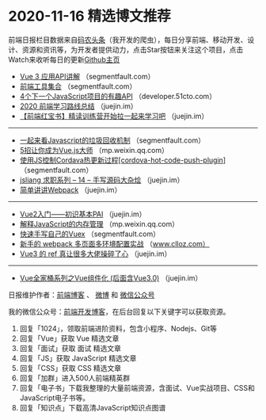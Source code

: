 # 2020-11-16 精选博文推荐

前端日报栏目数据来自[码农头条](https://toutiao.qdkfweb.cn/)（我开发的爬虫），每日分享前端、移动开发、设计、资源和资讯等，为开发者提供动力，点击Star按钮来关注这个项目，点击Watch来收听每日的更新[Github主页](https://github.com/kujian/frontendDaily)
* [Vue 3 应用API讲解](https://segmentfault.com/a/1190000038174007) （segmentfault.com）
* [前端工具集合](https://segmentfault.com/a/1190000038174267) （segmentfault.com）
* [4个下一个JavaScript项目的有趣API](https://developer.51cto.com/art/202011/631862.htm) （developer.51cto.com）
* [2020 前端学习路线总结](https://juejin.im/post/6895203865336119304) （juejin.im）
* [【前端红宝书】精读训练营开始拉一起来学习吧](https://juejin.im/post/6895304726822027277) （juejin.im）

***
* [一起来看Javascript的垃圾回收机制](https://segmentfault.com/a/1190000038175558) （segmentfault.com）
* [5招让你成为Vue.js大师](https://mp.weixin.qq.com/s?__biz=MzI0MzIyMDM5Ng==&mid=2649830919&idx=1&sn=8330860af0ad6d0ec3056f2f4af282dd) （mp.weixin.qq.com）
* [使用JS控制Cordava热更新过程[cordova-hot-code-push-plugin]](https://segmentfault.com/a/1190000038176027) （segmentfault.com）
* [jsliang 求职系列 &#8211; 14 &#8211; 手写源码大杂烩](https://juejin.im/post/6895179296055558151) （juejin.im）
* [简单讲讲Webpack](https://juejin.im/post/6895255081415868429) （juejin.im）

***
* [Vue2入门——初识基本PAI](https://juejin.im/post/6895178232115822599) （juejin.im）
* [解释JavaScript的内存管理](https://mp.weixin.qq.com/s?__biz=MzU4Mzc4NzI2NA==&mid=2247484735&idx=1&sn=596a2ea4f1ae3a8aeff602019c4bf6d8) （mp.weixin.qq.com）
* [快速手写自己的Vuex](https://segmentfault.com/a/1190000038174646) （segmentfault.com）
* [新手的 webpack 多页面多环境配置实战](https://www.clloz.com/programming/front-end/2020/11/15/webpack-multiple-env-config/) （www.clloz.com）
* [Vue3 的 ref 真让很多大佬操碎了心](https://juejin.im/post/6895213945997492238) （juejin.im）

***
* [Vue全家桶系列之Vue组件化 (后面含Vue3.0)](https://juejin.im/post/6895208548181540871) （juejin.im）

日报维护作者：[前端博客](https://qdkfweb.cn/) 、 [微博](http://weibo.com/kujian) 和 [微信公众号](https://open.weixin.qq.com/qr/code?username=caibaojian_com)

我的微信公众号：[前端开发博客](https://open.weixin.qq.com/qr/code?username=caibaojian_com)，在后台回复以下关键字可以获取资源。

1. 回复「1024」，领取前端进阶资料，包含小程序、Nodejs、Git等
2. 回复「Vue」获取 Vue 精选文章
3. 回复「面试」获取 面试 精选文章
4. 回复「JS」获取 JavaScript 精选文章
5. 回复「CSS」获取 CSS 精选文章
6. 回复「加群」进入500人前端精英群
7. 回复「电子书」下载我整理的大量前端资源，含面试、Vue实战项目、CSS和JavaScript电子书等。
8. 回复「知识点」下载高清JavaScript知识点图谱